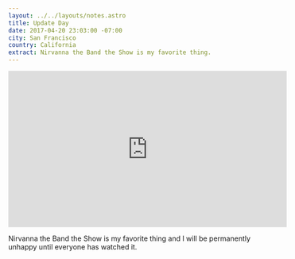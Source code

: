 ```yaml
---
layout: ../../layouts/notes.astro
title: Update Day
date: 2017-04-20 23:03:00 -07:00
city: San Francisco
country: California
extract: Nirvanna the Band the Show is my favorite thing.
---
```


<iframe class="m-wrapper cell-b20" width="560" height="315" src="https://www.youtube.com/embed/ZWOlXGrPDJA" frameborder="0" allowfullscreen></iframe>

Nirvanna the Band the Show is my favorite thing and I will be permanently unhappy until everyone has watched it.
